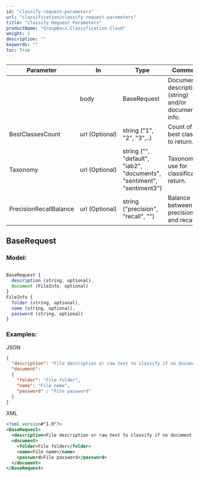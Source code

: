 ```yaml
---
id: "classify-request-parameters"
url: "classification/classify-request-parameters"
title: "classify Request Parameters"
productName: "GroupDocs.Classification Cloud"
weight: 1
description: ""
keywords: ""
toc: True
---
```


|Parameter|In|Type|Comment
|---|---|---|---
| |body|BaseRequest|Document's description (string) and/or document's info.
|BestClassesCount|url (Optional)|string ("1", "2", "3",..)|Count of the best classes to return.
|Taxonomy|url (Optional)|string ("", "default", "iab2", "documents", "sentiment", "sentiment3")|Taxonomy to use for classification return.
|PrecisionRecallBalance|url (Optional)|string ("precision", "recall", "") |Balance between precision and recall.


## BaseRequest

### Model:

```javascript 

BaseRequest {
  description (string, optional),
  document (FileInfo, optional)
}
FileInfo {
  folder (string, optional),
  name (string, optional),
  password (string, optional)
}

```

### Examples:

JSON

```json 
{
  "description": "File description or raw text to classify if no document is specified",
  "document":
  {
    "folder": "File folder",
    "name": "File name",
    "password" : "File password"
  }
}
```

XML

```xml 
<?xml version#"1.0"?>
<BaseRequest>
  <description>File description or raw text to classify if no document is specified</description>
  <document>
    <folder>File folder</folder>
    <name>File name</name>
    <password>File password</password>
  </document>
</BaseRequest>
 ```
